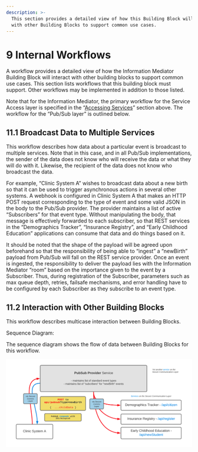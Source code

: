 ```yaml
---
description: >-
  This section provides a detailed view of how this Building Block will interact
  with other Building Blocks to support common use cases.
---
```


# 9 Internal Workflows

A workflow provides a detailed view of how the Information Mediator Building Block will interact with other building blocks to support common use cases. This section lists workflows that this building block must support. Other workflows may be implemented in addition to those listed.

Note that for the Information Mediator, the primary workflow for the Service Access layer is specified in the “[Accessing Services](6-functional-requirements.md#6.1.4-accessing-services)” section above. The workflow for the “Pub/Sub layer” is outlined below.

## 11.1 Broadcast Data to Multiple Services <a href="#docs-internal-guid-911e5942-7fff-642b-4c6a-5b48f3133e80" id="docs-internal-guid-911e5942-7fff-642b-4c6a-5b48f3133e80"></a>

This workflow describes how data about a particular event is broadcast to multiple services. Note that in this case, and in all Pub/Sub implementations, the sender of the data does not know who will receive the data or what they will do with it. Likewise, the recipient of the data does not know who broadcast the data.

For example, “Clinic System A” wishes to broadcast data about a new birth so that it can be used to trigger asynchronous actions in several other systems. A webhook is configured in Clinic System A that makes an HTTP POST request corresponding to the type of event and some valid JSON in the body to the Pub/Sub provider. The provider maintains a list of active “Subscribers” for that event type. Without manipulating the body, that message is effectively forwarded to each subscriber, so that REST services in the “Demographics Tracker”, “Insurance Registry”, and “Early Childhood Education” applications can consume that data and do things based on it.

It should be noted that the shape of the payload will be agreed upon beforehand so that the responsibility of being able to “ingest” a “newBirth” payload from Pub/Sub will fall on the REST service provider. Once an event is ingested, the responsibility to deliver the payload lies with the Information Mediator “room” based on the importance given to the event by a Subscriber. Thus, during registration of the Subscriber, parameters such as max queue depth, retries, failsafe mechanisms, and error handling have to be configured by each Subscriber as they subscribe to an event type.

## 11.2 Interaction with Other Building Blocks

This workflow describes multicase interaction between Building Blocks.

Sequence Diagram:

The sequence diagram shows the flow of data between Building Blocks for this workflow.

![](<.gitbook/assets/Screenshot 2022-07-18 044152.png>)
